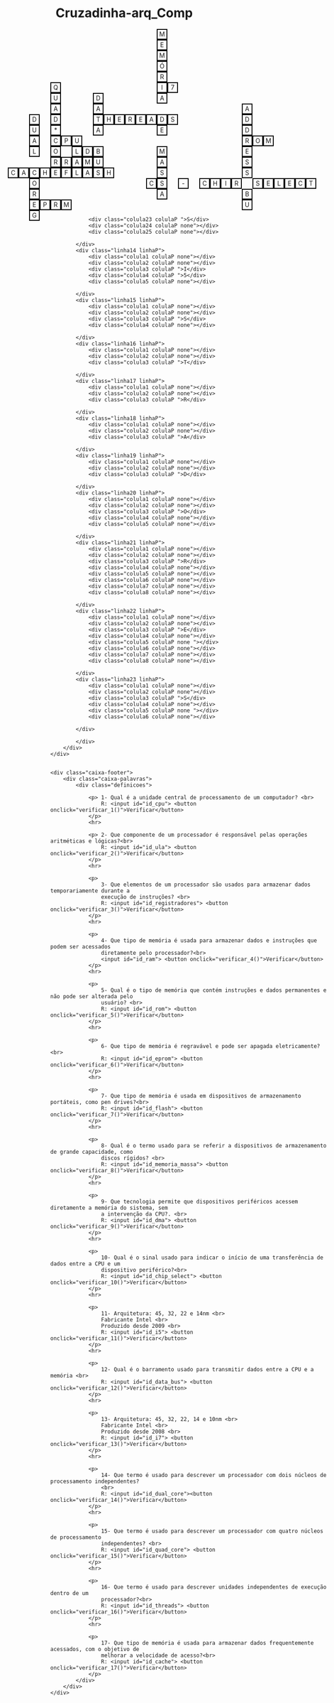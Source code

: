 # Cruzadinha-arq_Comp
<!DOCTYPE html>
<html lang="en">

<head>
    <meta charset="UTF-8">
    <meta http-equiv="X-UA-Compatible" content="IE=edge">
    <meta name="viewport" content="width=device-width, initial-scale=1.0">
    <title>Document</title>
</head>
<style>
    .cruzadinha {
        display: flex;
        flex-direction: column;
        justify-content: center;
        align-items: center;
    }

    .caixa {
        display: flex;
        flex-direction: column;
    }

    .linhaP {
        display: flex;
    }

    .colulaP {
        min-width: 20px;
        min-height: 20px;
        max-width: 20px;
        max-height: 20px;
        border: 2px solid black;
        display: flex;
        justify-content: center;
        align-items: center;
        text-align: center;
    }

    .none {
        border: 2px solid #ffffff00;
    }
</style>

<body>
    <div class="cruzadinha">
        <div class="caixa">
            <div class="linha-5 linhaP">
                <div class="colula1 colulaP none"></div>
                <div class="colula2 colulaP none"></div>
                <div class="colula3 colulaP none"></div>
                <div class="colula4 colulaP none"></div>
                <div class="colula5 colulaP none"></div>
                <div class="colula6 colulaP none"></div>
                <div class="colula7 colulaP none"></div>
                <div class="colula8 colulaP none"></div>
                <div class="colula9 colulaP none"></div>
                <div class="colula10 colulaP none"></div>
                <div class="colula11 colulaP none"></div>
                <div class="colula12 colulaP none"></div>
                <div class="colula13 colulaP none"></div>
                <div class="colula14 colulaP none"></div>
                <div class="colula15 colulaP ">M</div>
                <div class="colula16 colulaP none"></div>
                <div class="colula17 colulaP none"></div>
                <div class="colula18 colulaP none"></div>
                <div class="colula19 colulaP none"></div>
                <div class="colula20 colulaP none"></div>
                <div class="colula21 colulaP none"></div>
                <div class="colula22 colulaP none"></div>
                <div class="colula23 colulaP none"></div>
                <div class="colula24 colulaP none"></div>
                <div class="colula25 colulaP none"></div>
                <div class="colula26 colulaP none"></div>
                <div class="colula27 colulaP none"></div>
                <div class="colula28 colulaP none"></div>
                <div class="colula29 colulaP none"></div>
                <div class="colula30 colulaP none"></div>
            </div>
            <div class="linha-4 linhaP">
                <div class="colula1 colulaP none"></div>
                <div class="colula2 colulaP none"></div>
                <div class="colula3 colulaP none"></div>
                <div class="colula4 colulaP none"></div>
                <div class="colula5 colulaP none"></div>
                <div class="colula6 colulaP none"></div>
                <div class="colula7 colulaP none"></div>
                <div class="colula8 colulaP none"></div>
                <div class="colula9 colulaP none"></div>
                <div class="colula10 colulaP none"></div>
                <div class="colula11 colulaP none"></div>
                <div class="colula12 colulaP none"></div>
                <div class="colula13 colulaP none"></div>
                <div class="colula14 colulaP none"></div>
                <div class="colula15 colulaP ">E</div>
                <div class="colula16 colulaP none"></div>
                <div class="colula17 colulaP none"></div>
                <div class="colula18 colulaP none"></div>
                <div class="colula19 colulaP none"></div>
                <div class="colula20 colulaP none"></div>
                <div class="colula21 colulaP none"></div>
                <div class="colula22 colulaP none"></div>
                <div class="colula23 colulaP none"></div>
                <div class="colula24 colulaP none"></div>
                <div class="colula25 colulaP none"></div>
                <div class="colula26 colulaP none"></div>
                <div class="colula27 colulaP none"></div>
                <div class="colula28 colulaP none"></div>
                <div class="colula29 colulaP none"></div>
                <div class="colula30 colulaP none"></div>
            </div>
            <div class="linha-3 linhaP">
                <div class="colula1 colulaP none"></div>
                <div class="colula2 colulaP none"></div>
                <div class="colula3 colulaP none"></div>
                <div class="colula4 colulaP none"></div>
                <div class="colula5 colulaP none"></div>
                <div class="colula6 colulaP none"></div>
                <div class="colula7 colulaP none"></div>
                <div class="colula8 colulaP none"></div>
                <div class="colula9 colulaP none"></div>
                <div class="colula10 colulaP none"></div>
                <div class="colula11 colulaP none"></div>
                <div class="colula12 colulaP none"></div>
                <div class="colula13 colulaP none"></div>
                <div class="colula14 colulaP none"></div>
                <div class="colula15 colulaP ">M</div>
                <div class="colula16 colulaP none"></div>
                <div class="colula17 colulaP none"></div>
                <div class="colula18 colulaP none"></div>
                <div class="colula19 colulaP none"></div>
                <div class="colula20 colulaP none"></div>
                <div class="colula21 colulaP none"></div>
                <div class="colula22 colulaP none"></div>
                <div class="colula23 colulaP none"></div>
                <div class="colula24 colulaP none"></div>
                <div class="colula25 colulaP none"></div>
                <div class="colula26 colulaP none"></div>
                <div class="colula27 colulaP none"></div>
                <div class="colula28 colulaP none"></div>
                <div class="colula29 colulaP none"></div>
                <div class="colula30 colulaP none"></div>
            </div>
            <div class="linha-2 linhaP">
                <div class="colula1 colulaP none"></div>
                <div class="colula2 colulaP none"></div>
                <div class="colula3 colulaP none"></div>
                <div class="colula4 colulaP none"></div>
                <div class="colula5 colulaP none"></div>
                <div class="colula6 colulaP none"></div>
                <div class="colula7 colulaP none"></div>
                <div class="colula8 colulaP none"></div>
                <div class="colula9 colulaP none"></div>
                <div class="colula10 colulaP none"></div>
                <div class="colula11 colulaP none"></div>
                <div class="colula12 colulaP none"></div>
                <div class="colula13 colulaP none"></div>
                <div class="colula14 colulaP none"></div>
                <div class="colula15 colulaP ">Ó</div>
                <div class="colula16 colulaP none"></div>
                <div class="colula17 colulaP none"></div>
                <div class="colula18 colulaP none"></div>
                <div class="colula19 colulaP none"></div>
                <div class="colula20 colulaP none"></div>
                <div class="colula21 colulaP none"></div>
                <div class="colula22 colulaP none"></div>
                <div class="colula23 colulaP none"></div>
                <div class="colula24 colulaP none"></div>
                <div class="colula25 colulaP none"></div>
                <div class="colula26 colulaP none"></div>
                <div class="colula27 colulaP none"></div>
                <div class="colula28 colulaP none"></div>
                <div class="colula29 colulaP none"></div>
                <div class="colula30 colulaP none"></div>
            </div>
            <div class="linha-1 linhaP">
                <div class="colula1 colulaP none"></div>
                <div class="colula2 colulaP none"></div>
                <div class="colula3 colulaP none"></div>
                <div class="colula4 colulaP none"></div>
                <div class="colula5 colulaP none"></div>
                <div class="colula6 colulaP none"></div>
                <div class="colula7 colulaP none"></div>
                <div class="colula8 colulaP none"></div>
                <div class="colula9 colulaP none"></div>
                <div class="colula10 colulaP none"></div>
                <div class="colula11 colulaP none"></div>
                <div class="colula12 colulaP none"></div>
                <div class="colula13 colulaP none"></div>
                <div class="colula14 colulaP none"></div>
                <div class="colula15 colulaP ">R</div>
                <div class="colula16 colulaP none"></div>
                <div class="colula17 colulaP none"></div>
                <div class="colula18 colulaP none"></div>
                <div class="colula19 colulaP none"></div>
                <div class="colula20 colulaP none"></div>
                <div class="colula21 colulaP none"></div>
                <div class="colula22 colulaP none"></div>
                <div class="colula23 colulaP none"></div>
                <div class="colula24 colulaP none"></div>
                <div class="colula25 colulaP none"></div>
                <div class="colula26 colulaP none"></div>
                <div class="colula27 colulaP none"></div>
                <div class="colula28 colulaP none"></div>
                <div class="colula29 colulaP none"></div>
                <div class="colula30 colulaP none"></div>
            </div>
            <div class="linha1 linhaP">
                <div class="colula1 colulaP none"></div>
                <div class="colula2 colulaP none"></div>
                <div class="colula3 colulaP none"></div>
                <div class="colula4 colulaP none"></div>
                <div id="Q16" class="colula5 colulaP">Q</div>
                <div class="colula6 colulaP none"></div>
                <div class="colula7 colulaP none"></div>
                <div class="colula8 colulaP none"></div>
                <div class="colula9 colulaP none"></div>
                <div class="colula10 colulaP none"></div>
                <div class="colula11 colulaP none"></div>
                <div class="colula12 colulaP none"></div>
                <div class="colula13 colulaP none"></div>
                <div class="colula14 colulaP none"></div>
                <div class="colula15 colulaP ">I</div>
                <div class="colula16 colulaP ">7</div>
                <div class="colula17 colulaP none"></div>
                <div class="colula18 colulaP none"></div>
                <div class="colula19 colulaP none"></div>
                <div class="colula20 colulaP none"></div>
                <div class="colula21 colulaP none"></div>
                <div class="colula22 colulaP none"></div>
                <div class="colula23 colulaP none"></div>
                <div class="colula24 colulaP none"></div>
                <div class="colula25 colulaP none"></div>
                <div class="colula26 colulaP none"></div>
                <div class="colula27 colulaP none"></div>
                <div class="colula28 colulaP none"></div>
                <div class="colula29 colulaP none"></div>
                <div class="colula30 colulaP none"></div>
            </div>
            <div class="linha2 linhaP">
                <div class="colula1 colulaP none"></div>
                <div class="colula2 colulaP none"></div>
                <div class="colula3 colulaP none"></div>
                <div class="colula4 colulaP none"></div>
                <div id="U16" class="colula5 colulaP  ">U</div>
                <div class="colula6 colulaP none"></div>
                <div class="colula7 colulaP none"></div>
                <div class="colula8 colulaP none"></div>
                <div class="colula9 colulaP ">D</div>
                <div class="colula10 colulaP none"></div>
                <div class="colula11 colulaP none"></div>
                <div class="colula12 colulaP none"></div>
                <div class="colula13 colulaP none"></div>
                <div class="colula14 colulaP none"></div>
                <div class="colula15 colulaP =">A</div>
                <div class="colula16 colulaP none"></div>
                <div class="colula17 colulaP none"></div>
                <div class="colula18 colulaP none"></div>
                <div class="colula19 colulaP none"></div>
                <div class="colula20 colulaP none"></div>
                <div class="colula21 colulaP none"></div>
                <div class="colula22 colulaP none"></div>
                <div class="colula23 colulaP none"></div>
                <div class="colula24 colulaP none"></div>
                <div class="colula25 colulaP none"></div>
                <div class="colula26 colulaP none"></div>
                <div class="colula27 colulaP none"></div>
                <div class="colula28 colulaP none"></div>
                <div class="colula29 colulaP none"></div>
                <div class="colula30 colulaP none"></div>
            </div>
            <div class="linha3 linhaP">
                <div class="colula1 colulaP none"></div>
                <div class="colula2 colulaP none"></div>
                <div class="colula3 colulaP none"></div>
                <div class="colula4 colulaP none"></div>
                <div id="A16" class="colula5 colulaP ">A</div>
                <div class="colula6 colulaP none"></div>
                <div class="colula7 colulaP none"></div>
                <div class="colula8 colulaP none"></div>
                <div class="colula9 colulaP ">A</div>
                <div class="colula10 colulaP none"></div>
                <div class="colula11 colulaP none"></div>
                <div class="colula12 colulaP none"></div>
                <div class="colula13 colulaP none"></div>
                <div class="colula14 colulaP none"></div>
                <div class="colula15 colulaP none"></div>
                <div class="colula16 colulaP none"></div>
                <div class="colula17 colulaP none"></div>
                <div class="colula18 colulaP none"></div>
                <div class="colula19 colulaP none"></div>
                <div class="colula20 colulaP none"></div>
                <div class="colula21 colulaP none"></div>
                <div class="colula22 colulaP none"></div>
                <div class="colula23 colulaP ">A</div>
                <div class="colula24 colulaP none"></div>
                <div class="colula25 colulaP none"></div>
                <div class="colula26 colulaP none"></div>
                <div class="colula27 colulaP none"></div>
                <div class="colula28 colulaP none"></div>
                <div class="colula29 colulaP none"></div>
                <div class="colula30 colulaP none"></div>
            </div>
            <div class="linha4 linhaP">
                <div class="colula1 colulaP none"></div>
                <div class="colula2 colulaP none"></div>
                <div class="colula3 colulaP ">D</div>
                <div class="colula4 colulaP none"></div>
                <div id="D16" class="colula5 colulaP ">D</div>
                <div class="colula6 colulaP none"></div>
                <div class="colula7 colulaP none"></div>
                <div class="colula8 colulaP none"></div>
                <div class="colula9 colulaP ">T</div>
                <div class="colula10 colulaP ">H</div>
                <div class="colula11 colulaP ">E</div>
                <div class="colula12 colulaP ">R</div>
                <div class="colula13 colulaP ">E</div>
                <div class="colula14 colulaP ">A</div>
                <div class="colula15 colulaP ">D</div>
                <div class="colula16 colulaP ">S</div>
                <div class="colula17 colulaP none"></div>
                <div class="colula18 colulaP none"></div>
                <div class="colula19 colulaP none"></div>
                <div class="colula20 colulaP none"></div>
                <div class="colula21 colulaP none"></div>
                <div class="colula22 colulaP none"></div>
                <div class="colula23 colulaP ">D</div>
                <div class="colula24 colulaP none"></div>
                <div class="colula25 colulaP none"></div>
                <div class="colula26 colulaP none"></div>
                <div class="colula27 colulaP none"></div>
                <div class="colula28 colulaP none"></div>
                <div class="colula29 colulaP none"></div>
                <div class="colula30 colulaP none"></div>
            </div>
            <div class="linha5 linhaP">
                <div class="colula1 colulaP none"></div>
                <div class="colula2 colulaP none"></div>
                <div class="colula3 colulaP ">U</div>
                <div class="colula4 colulaP none"></div>
                <div class="colula5 colulaP ">*</div>
                <div class="colula6 colulaP none"></div>
                <div class="colula7 colulaP none"></div>
                <div class="colula8 colulaP none"></div>
                <div class="colula9 colulaP ">A</div>
                <div class="colula10 colulaP none"></div>
                <div class="colula11 colulaP none"></div>
                <div class="colula12 colulaP none"></div>
                <div class="colula13 colulaP none"></div>
                <div class="colula14 colulaP none"></div>
                <div class="colula15 colulaP ">E</div>
                <div class="colula16 colulaP none"></div>
                <div class="colula17 colulaP none"></div>
                <div class="colula18 colulaP none"></div>
                <div class="colula19 colulaP none"></div>
                <div class="colula20 colulaP none"></div>
                <div class="colula21 colulaP none"></div>
                <div class="colula22 colulaP none"></div>
                <div class="colula23 colulaP ">D</div>
                <div class="colula24 colulaP none"></div>
                <div class="colula25 colulaP none"></div>
                <div class="colula26 colulaP none"></div>
                <div class="colula27 colulaP none"></div>
                <div class="colula28 colulaP none"></div>
                <div class="colula29 colulaP none"></div>
                <div class="colula30 colulaP none"></div>
            </div>
            <div class="linha6 linhaP">
                <div class="colula1 colulaP none"></div>
                <div class="colula2 colulaP none"></div>
                <div class="colula3 colulaP ">A</div>
                <div class="colula4 colulaP none"></div>
                <div id="C16" class="colula5 colulaP ">C</div>
                <div class="colula6 colulaP ">P</div>
                <div class="colula7 colulaP ">U</div>
                <div class="colula8 colulaP none"></div>
                <div class="colula9 colulaP none"></div>
                <div class="colula10 colulaP none"></div>
                <div class="colula11 colulaP none"></div>
                <div class="colula12 colulaP none"></div>
                <div class="colula13 colulaP none"></div>
                <div class="colula14 colulaP none"></div>
                <div class="colula15 colulaP none"></div>
                <div class="colula16 colulaP none"></div>
                <div class="colula17 colulaP none"></div>
                <div class="colula18 colulaP none"></div>
                <div class="colula19 colulaP none"></div>
                <div class="colula20 colulaP none"></div>
                <div class="colula21 colulaP none"></div>
                <div class="colula22 colulaP none"></div>
                <div class="colula23 colulaP ">R</div>
                <div class="colula24 colulaP ">O</div>
                <div class="colula25 colulaP ">M</div>
                <div class="colula26 colulaP none"></div>
                <div class="colula27 colulaP none"></div>
                <div class="colula28 colulaP none"></div>
                <div class="colula29 colulaP none"></div>
                <div class="colula30 colulaP none"></div>
            </div>
            <div class="linha7 linhaP">
                <div class="colula1 colulaP none"></div>
                <div class="colula2 colulaP none"></div>
                <div class="colula3 colulaP ">L</div>
                <div class="colula4 colulaP none"></div>
                <div id="O16" class="colula5 colulaP ">O</div>
                <div class="colula6 colulaP none"></div>
                <div class="colula7 colulaP ">L</div>
                <div class="colula8 colulaP ">D</div>
                <div class="colula9 colulaP ">B</div>
                <div class="colula10 colulaP none"></div>
                <div class="colula11 colulaP none"></div>
                <div class="colula12 colulaP none"></div>
                <div class="colula13 colulaP none"></div>
                <div class="colula14 colulaP none"></div>
                <div class="colula15 colulaP ">M</div>
                <div class="colula16 colulaP none"></div>
                <div class="colula17 colulaP none"></div>
                <div class="colula18 colulaP none"></div>
                <div class="colula19 colulaP none"></div>
                <div class="colula20 colulaP none"></div>
                <div class="colula21 colulaP none"></div>
                <div class="colula22 colulaP none"></div>
                <div class="colula23 colulaP ">E</div>
                <div class="colula24 colulaP none"></div>
                <div class="colula25 colulaP none"></div>
                <div class="colula26 colulaP none"></div>
                <div class="colula27 colulaP none"></div>
                <div class="colula28 colulaP none"></div>
                <div class="colula29 colulaP none"></div>
                <div class="colula30 colulaP none"></div>
            </div>
            <div class="linha8 linhaP">
                <div class="colula1 colulaP none"></div>
                <div class="colula2 colulaP none"></div>
                <div class="colula3 colulaP none"></div>
                <div class="colula4 colulaP none"></div>
                <div id="R16" class="colula5 colulaP ">R</div>
                <div class="colula6 colulaP ">R</div>
                <div class="colula7 colulaP ">A</div>
                <div class="colula8 colulaP ">M</div>
                <div class="colula9 colulaP ">U</div>
                <div class="colula10 colulaP none"></div>
                <div class="colula11 colulaP none"></div>
                <div class="colula12 colulaP none"></div>
                <div class="colula13 colulaP none"></div>
                <div class="colula14 colulaP none"></div>
                <div class="colula15 colulaP ">A</div>
                <div class="colula16 colulaP none"></div>
                <div class="colula17 colulaP none"></div>
                <div class="colula18 colulaP none"></div>
                <div class="colula19 colulaP none"></div>
                <div class="colula20 colulaP none"></div>
                <div class="colula21 colulaP none"></div>
                <div class="colula22 colulaP none"></div>
                <div class="colula23 colulaP ">S</div>
                <div class="colula24 colulaP none"></div>
                <div class="colula25 colulaP none"></div>
                <div class="colula26 colulaP none"></div>
                <div class="colula27 colulaP none"></div>
                <div class="colula28 colulaP none"></div>
                <div class="colula29 colulaP none"></div>
                <div class="colula30 colulaP none"></div>
            </div>
            <div class="linha9 linhaP">
                <div class="colula1 colulaP ">C</div>
                <div class="colula2 colulaP ">A</div>
                <div class="colula3 colulaP ">C</div>
                <div class="colula4 colulaP ">H</div>
                <div id="E16" class="colula5 colulaP ">E</div>
                <div class="colula6 colulaP ">F</div>
                <div class="colula7 colulaP ">L</div>
                <div class="colula8 colulaP ">A</div>
                <div class="colula9 colulaP ">S</div>
                <div class="colula10 colulaP ">H</div>
                <div class="colula11 colulaP none"></div>
                <div class="colula12 colulaP none"></div>
                <div class="colula13 colulaP none"></div>
                <div class="colula14 colulaP none"></div>
                <div class="colula15 colulaP ">S</div>
                <div class="colula16 colulaP none"></div>
                <div class="colula17 colulaP none"></div>
                <div class="colula18 colulaP none"></div>
                <div class="colula19 colulaP none"></div>
                <div class="colula20 colulaP none"></div>
                <div class="colula21 colulaP none"></div>
                <div class="colula22 colulaP none"></div>
                <div class="colula23 colulaP ">S</div>
                <div class="colula24 colulaP none"></div>
                <div class="colula25 colulaP none"></div>
                <div class="colula26 colulaP none"></div>
                <div class="colula27 colulaP none"></div>
                <div class="colula28 colulaP none"></div>
                <div class="colula29 colulaP none"></div>
                <div class="colula30 colulaP none"></div>
            </div>
            <div class="linha10 linhaP">
                <div class="colula1 colulaP none"></div>
                <div class="colula2 colulaP none"></div>
                <div class="colula3 colulaP ">O</div>
                <div class="colula4 colulaP none"></div>
                <div class="colula5 colulaP none"></div>
                <div class="colula6 colulaP none"></div>
                <div class="colula7 colulaP none"></div>
                <div class="colula8 colulaP none"></div>
                <div class="colula9 colulaP none"></div>
                <div class="colula10 colulaP none"></div>
                <div class="colula11 colulaP none"></div>
                <div class="colula12 colulaP none"></div>
                <div class="colula13 colulaP none"></div>
                <div class="colula14 colulaP ">C</div>
                <div class="colula15 colulaP ">S</div>
                <div class="colula16 colulaP none"></div>
                <div class="colula17 colulaP ">-</div>
                <div class="colula18 colulaP none"></div>
                <div class="colula19 colulaP ">C</div>
                <div class="colula20 colulaP ">H</div>
                <div class="colula21 colulaP ">I</div>
                <div class="colula22 colulaP ">R</div>
                <div class="colula23 colulaP none"></div>
                <div class="colula24 colulaP ">S</div>
                <div class="colula25 colulaP ">E</div>
                <div class="colula26 colulaP ">L</div>
                <div class="colula27 colulaP ">E</div>
                <div class="colula28 colulaP ">C</div>
                <div class="colula29 colulaP ">T</div>
                <div class="colula30 colulaP none"></div>
            </div>
            <div class="linha11 linhaP">
                <div class="colula1 colulaP none"></div>
                <div class="colula2 colulaP none"></div>
                <div class="colula3 colulaP ">R</div>
                <div class="colula4 colulaP none"></div>
                <div class="colula5 colulaP none"></div>
                <div class="colula6 colulaP none"></div>
                <div class="colula7 colulaP none"></div>
                <div class="colula8 colulaP none"></div>
                <div class="colula9 colulaP none"></div>
                <div class="colula10 colulaP none"></div>
                <div class="colula11 colulaP none"></div>
                <div class="colula12 colulaP none"></div>
                <div class="colula13 colulaP none"></div>
                <div class="colula14 colulaP none"></div>
                <div class="colula15 colulaP ">A</div>
                <div class="colula16 colulaP none"></div>
                <div class="colula17 colulaP none"></div>
                <div class="colula18 colulaP none"></div>
                <div class="colula19 colulaP none"></div>
                <div class="colula20 colulaP none"></div>
                <div class="colula21 colulaP none"></div>
                <div class="colula22 colulaP none"></div>
                <div class="colula23 colulaP ">B</div>
                <div class="colula24 colulaP none"></div>
                <div class="colula25 colulaP none"></div>
                <div class="colula26 colulaP none"></div>
                <div class="colula27 colulaP none"></div>
                <div class="colula28 colulaP none"></div>
                <div class="colula29 colulaP none"></div>
                <div class="colula30 colulaP none"></div>
            </div>
            <div class="linha12 linhaP">
                <div class="colula1 colulaP none"></div>
                <div class="colula2 colulaP none"></div>
                <div class="colula3 colulaP ">E</div>
                <div class="colula4 colulaP ">P</div>
                <div class="colula5 colulaP ">R</div>
                <div class="colula6 colulaP ">M</div>
                <div class="colula7 colulaP none"></div>
                <div class="colula8 colulaP none"></div>
                <div class="colula9 colulaP none"></div>
                <div class="colula10 colulaP none"></div>
                <div class="colula11 colulaP none"></div>
                <div class="colula12 colulaP none"></div>
                <div class="colula13 colulaP none"></div>
                <div class="colula14 colulaP none"></div>
                <div class="colula15 colulaP none"></div>
                <div class="colula16 colulaP none"></div>
                <div class="colula17 colulaP none"></div>
                <div class="colula18 colulaP none"></div>
                <div class="colula19 colulaP none"></div>
                <div class="colula20 colulaP none"></div>
                <div class="colula21 colulaP none"></div>
                <div class="colula22 colulaP none"></div>
                <div class="colula23 colulaP ">U</div>
                <div class="colula24 colulaP none"></div>
                <div class="colula25 colulaP none"></div>
                <div class="colula26 colulaP none"></div>
                <div class="colula27 colulaP none"></div>
                <div class="colula28 colulaP none"></div>
                <div class="colula29 colulaP none"></div>
                <div class="colula30 colulaP none"></div>
            </div>
            <div class="linha13 linhaP">
                <div class="colula1 colulaP none"></div>
                <div class="colula2 colulaP none"></div>
                <div class="colula3 colulaP ">G</div>
                <div class="colula4 colulaP none"></div>
               
                <div class="colula23 colulaP ">S</div>
                <div class="colula24 colulaP none"></div>
                <div class="colula25 colulaP none"></div>
            
            </div>
            <div class="linha14 linhaP">
                <div class="colula1 colulaP none"></div>
                <div class="colula2 colulaP none"></div>
                <div class="colula3 colulaP ">I</div>
                <div class="colula4 colulaP ">5</div>
                <div class="colula5 colulaP none"></div>
 
            </div>
            <div class="linha15 linhaP">
                <div class="colula1 colulaP none"></div>
                <div class="colula2 colulaP none"></div>
                <div class="colula3 colulaP ">S</div>
                <div class="colula4 colulaP none"></div>
       
            </div>
            <div class="linha16 linhaP">
                <div class="colula1 colulaP none"></div>
                <div class="colula2 colulaP none"></div>
                <div class="colula3 colulaP ">T</div>
                
            </div>
            <div class="linha17 linhaP">
                <div class="colula1 colulaP none"></div>
                <div class="colula2 colulaP none"></div>
                <div class="colula3 colulaP ">R</div>
    
            </div>
            <div class="linha18 linhaP">
                <div class="colula1 colulaP none"></div>
                <div class="colula2 colulaP none"></div>
                <div class="colula3 colulaP ">A</div>
       
            </div>
            <div class="linha19 linhaP">
                <div class="colula1 colulaP none"></div>
                <div class="colula2 colulaP none"></div>
                <div class="colula3 colulaP ">D</div>
   
            </div>
            <div class="linha20 linhaP">
                <div class="colula1 colulaP none"></div>
                <div class="colula2 colulaP none"></div>
                <div class="colula3 colulaP ">O</div>
                <div class="colula4 colulaP none"></div>
                <div class="colula5 colulaP none"></div>
        
            </div>
            <div class="linha21 linhaP">
                <div class="colula1 colulaP none"></div>
                <div class="colula2 colulaP none"></div>
                <div class="colula3 colulaP ">R</div>
                <div class="colula4 colulaP none"></div>
                <div class="colula5 colulaP none"></div>
                <div class="colula6 colulaP none"></div>
                <div class="colula7 colulaP none"></div>
                <div class="colula8 colulaP none"></div>

            </div>
            <div class="linha22 linhaP">
                <div class="colula1 colulaP none"></div>
                <div class="colula2 colulaP none"></div>
                <div class="colula3 colulaP ">E</div>
                <div class="colula4 colulaP none"></div>
                <div class="colula5 colulaP none "></div>
                <div class="colula6 colulaP none"></div>
                <div class="colula7 colulaP none"></div>
                <div class="colula8 colulaP none"></div>
              
            </div>
            <div class="linha23 linhaP">
                <div class="colula1 colulaP none"></div>
                <div class="colula2 colulaP none"></div>
                <div class="colula3 colulaP ">S</div>
                <div class="colula4 colulaP none"></div>
                <div class="colula5 colulaP none "></div>
                <div class="colula6 colulaP none"></div>
               
            </div>
                
            </div>
        </div>
    </div>


    <div class="caixa-footer">
        <div class="caixa-palavras">
            <div class="definicoes">

                <p> 1- Qual é a unidade central de processamento de um computador? <br>
                    R: <input id="id_cpu"> <button onclick="verificar_1()">Verificar</button>
                </p>
                <hr>

                <p> 2- Que componente de um processador é responsável pelas operações aritméticas e lógicas?<br>
                    R: <input id="id_ula"> <button onclick="verificar_2()">Verificar</button>
                </p>
                <hr>

                <p>
                    3- Que elementos de um processador são usados para armazenar dados temporariamente durante a
                    execução de instruções? <br>
                    R: <input id="id_registradores"> <button onclick="verificar_3()">Verificar</button>
                </p>
                <hr>

                <p>
                    4- Que tipo de memória é usada para armazenar dados e instruções que podem ser acessados
                    ​​diretamente pelo processador?<br>
                    <input id="id_ram"> <button onclick="verificar_4()">Verificar</button>
                </p>
                <hr>

                <p>
                    5- Qual é o tipo de memória que contém instruções e dados permanentes e não pode ser alterada pelo
                    usuário? <br>
                    R: <input id="id_rom"> <button onclick="verificar_5()">Verificar</button>
                </p>
                <hr>

                <p>
                    6- Que tipo de memória é regravável e pode ser apagada eletricamente?<br>
                    R: <input id="id_eprom"> <button onclick="verificar_6()">Verificar</button>
                </p>
                <hr>

                <p>
                    7- Que tipo de memória é usada em dispositivos de armazenamento portáteis, como pen drives?<br>
                    R: <input id="id_flash"> <button onclick="verificar_7()">Verificar</button>
                </p>
                <hr>

                <p>
                    8- Qual é o termo usado para se referir a dispositivos de armazenamento de grande capacidade, como
                    discos rígidos? <br>
                    R: <input id="id_memoria_massa"> <button onclick="verificar_8()">Verificar</button>
                </p>
                <hr>

                <p>
                    9- Que tecnologia permite que dispositivos periféricos acessem diretamente a memória do sistema, sem
                    a intervenção da CPU?. <br>
                    R: <input id="id_dma"> <button onclick="verificar_9()">Verificar</button>
                </p>
                <hr>

                <p>
                    10- Qual é o sinal usado para indicar o início de uma transferência de dados entre a CPU e um
                    dispositivo periférico?<br>
                    R: <input id="id_chip_select"> <button onclick="verificar_10()">Verificar</button>
                </p>
                <hr>

                <p>
                    11- Arquitetura: 45, 32, 22 e 14nm <br>
                    Fabricante Intel <br>
                    Produzido desde 2009 <br>
                    R: <input id="id_i5"> <button onclick="verificar_11()">Verificar</button>
                </p>
                <hr>

                <p>
                    12- Qual é o barramento usado para transmitir dados entre a CPU e a memória <br>
                    R: <input id="id_data_bus"> <button onclick="verificar_12()">Verificar</button>
                </p>
                <hr>

                <p>
                    13- Arquitetura: 45, 32, 22, 14 e 10nm <br>
                    Fabricante Intel <br>
                    Produzido desde 2008 <br>
                    R: <input id="id_i7"> <button onclick="verificar_13()">Verificar</button>
                </p>
                <hr>

                <p>
                    14- Que termo é usado para descrever um processador com dois núcleos de processamento independentes?
                    <br>
                    R: <input id="id_dual_core"><button onclick="verificar_14()">Verificar</button>
                </p>
                <hr>

                <p>
                    15- Que termo é usado para descrever um processador com quatro núcleos de processamento
                    independentes? <br>
                    R: <input id="id_quad_core"> <button onclick="verificar_15()">Verificar</button>
                </p>
                <hr>

                <p>
                    16- Que termo é usado para descrever unidades independentes de execução dentro de um
                    processador?<br>
                    R: <input id="id_threads"> <button onclick="verificar_16()">Verificar</button>
                </p>
                <hr>

                <p>
                    17- Que tipo de memória é usada para armazenar dados frequentemente acessados, com o objetivo de
                    melhorar a velocidade de acesso?<br>
                    R: <input id="id_cache"> <button onclick="verificar_17()">Verificar</button>
                </p>
            </div>
        </div>
    </div>
</body>

</html>

<script>

    var acertos = 0

    function verificar_1() {
        var resposta_usuario = id_cpu.value
console.log(resposta_usuario);
        if (resposta_usuario.toUpperCase() != "CPU") {
            alert("Errou")
        } else {
            acertos++
            C1.innerHTML = "C"
            P1.innerHTML = "P"
            U1.innerHTML = "U"
      
        }
    }

    function verificar_2() {
        var resposta_usuario = id_ula.value

        if (resposta_usuario.toUpperCase() != "ULA") {
            alert("Errou")
        } else {
            acertos++
            U2.innerHTML = "U"
            L2.innerHTML = "L"
            A2.innerHTML = "A"
   

        }
    }

    function verificar_3() {
        var resposta_usuario = id_registradores.value

        if (resposta_usuario.toUpperCase() != "REGISTRADORES") {
            alert("Errou")
        } else {
            acertos++
            R3.innerHTML = "R"
            E3.innerHTML = "E"
            G3.innerHTML = "G"
            I3.innerHTML = "I"
            S3.innerHTML = "S"
            T3.innerHTML = "T"
            R3.innerHTML = "R"
            A3.innerHTML = "A"
            D3.innerHTML = "D"
            O3.innerHTML = "O"
            R3.innerHTML = "R"
            E3.innerHTML = "E"
            S3.innerHTML = "S"
        }
    }

    function verificar_4() {
        var resposta_usuario = id_ram.value

        if (resposta_usuario.toUpperCase() != "RAM") {
            alert("Errou")
        } else {
            acertos++
            R4.innerHTML = "R"
            A4.innerHTML = "A"
            M4.innerHTML = "M"
     
        }
    }

    function verificar_5() {
        var resposta_usuario = id_rom.value

        if (resposta_usuario.toUpperCase() != "ROM") {
            alert("Errou")
        } else {
            acertos++
            R5.innerHTML = "R"
            O5.innerHTML = "O"
            M5.innerHTML = "M"
        }
    }

    function verificar_6() {
        var resposta_usuario = id_eprom.value

        if (resposta_usuario.toUpperCase() != "EPROM") {
            alert("Errou")
        } else {
            acertos++
            E6.innerHTML = "E"
            P6.innerHTML = "P"
            R6.innerHTML = "R"
            O6.innerHTML = "O"
            M6.innerHTML = "M"
        
        }
    }
    function verificar_7() {
        var resposta_usuario = id_flash.value

        if (resposta_usuario.toUpperCase() != "FLASH") {
            alert("Errou")
        } else {
            acertos++
            F7.innerHTML = "F"
            L7.innerHTML = "L"
            A7.innerHTML = "A"
            S7.innerHTML = "S"
            H7.innerHTML = "H"
        
        }
    }
    function verificar_8() {
        var resposta_usuario = id_memoria_massa.value

        if (resposta_usuario.toUpperCase() != "MEMORIA MASSA") {
            alert("Errou")
        } else {
            acertos++
            M8.innerHTML = "M"
            E8.innerHTML = "E"
            M8.innerHTML = "M"
            O8.innerHTML = "O"
            R8.innerHTML = "R"
            I8.innerHTML = "I"
            A8.innerHTML = "A"
            M8.innerHTML = "M"
            A8.innerHTML = "A"
            S8.innerHTML = "S"
            S8.innerHTML = "S"
            A8.innerHTML = "A"
        }
    }
    function verificar_9() {
        var resposta_usuario = id_dma.value

        if (resposta_usuario.toUpperCase() != "DMA") {
            alert("Errou")
        } else {
            acertos++
            D9.innerHTML = "D"
            M9.innerHTML = "M"
            A9.innerHTML = "A"
         
        }
    }
    function verificar_10() {
        var resposta_usuario = id_chip_select.value

        if (resposta_usuario.toUpperCase() != "CHIP SELECT") {
            alert("Errou")
        } else {
            acertos++
            C10.innerHTML = "C"
            H10.innerHTML = "H"
            I10.innerHTML = "I"
            P10.innerHTML = "P"
            S10.innerHTML = "S"
            E10.innerHTML = "E"
            L10.innerHTML = "L"
            E10.innerHTML = "E"
            C10.innerHTML = "C"
            T10.innerHTML = "T"
        }
    }
    function verificar_11() {
        var resposta_usuario = id_i5.value

        if (resposta_usuario.toUpperCase() != "I5") {
            alert("Errou")
        } else {
            acertos++
            I11.innerHTML = "I"
            I511.innerHTML = "5"
          
        }
    }
    function verificar_12() {
        var resposta_usuario = id_data_bus.value

        if (resposta_usuario.toUpperCase() != "DATA BUS") {
            alert("Errou")
        } else {
            acertos++
            D12.innerHTML = "D"
            A12.innerHTML = "A"
            T12.innerHTML = "T"
            A12.innerHTML = "A"
            B12.innerHTML = "B"
            U12.innerHTML = "U"
            S12.innerHTML = "S"
        }
    }
    function verificar_13() {
        var resposta_usuario = id_i7.value

        if (resposta_usuario.toUpperCase() != "I7") {
            alert("Errou")
        } else {
            acertos++
            I13.innerHTML = "I"
            I713.innerHTML = "7"
      
        }
    }
    function verificar_14() {
        var resposta_usuario = id_dual_core.value

        if (resposta_usuario.toUpperCase() != "DUAL CORE") {
            alert("Errou")
        } else {
            acertos++
            D14.innerHTML = "D"
            U14.innerHTML = "U"
            A14.innerHTML = "A"
            L14.innerHTML = "L"
            C14.innerHTML = "C"
            O14.innerHTML = "O"
            R14.innerHTML = "R"
            E14.innerHTML = "E"
        }
    }
    function verificar_15() {
        var resposta_usuario = id_quad_core.value

        if (resposta_usuario.toUpperCase() != "QUAD CORE") {
            alert("Errou")
        } else {
            acertos++
            Q15.innerHTML = "Q"
            U15.innerHTML = "U"
            A15.innerHTML = "A"
            D15.innerHTML = "D"
            C15.innerHTML = "C"
            O15.innerHTML = "O"
            R15.innerHTML = "R"
            E15.innerHTML = "E"
        }
    }
    function verificar_16() {
        var resposta_usuario = id_threads.value

        if (resposta_usuario.toUpperCase() != "THREADS") {
            alert("Errou")
        } else {
            acertos++
            T16.innerHTML = "T"
            H16.innerHTML = "H"
            R16.innerHTML = "R"
            E16.innerHTML = "E"
            A16.innerHTML = "A"
            D16.innerHTML = "D"
            S16.innerHTML = "S"
        }
    }

    function verificar_17() {
        var resposta_usuario = id_cache.value

        if (resposta_usuario.toUpperCase() != "CACHE") {
            alert("Errou")
        } else {
            acertos++
            C17.innerHTML = "C"
            A17.innerHTML = "A"
            C17.innerHTML = "C"
            H17.innerHTML = "H"
            E17.innerHTML = "E"

        }
    }


    if (acertos == 18) {
        alert('bovinos!!!!!!!!!!!!!!!!!')
    }
</script>
